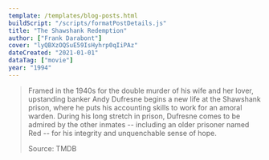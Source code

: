```yaml
---
template: /templates/blog-posts.html
buildScript: "/scripts/formatPostDetails.js"
title: "The Shawshank Redemption"
author: ["Frank Darabont"]
cover: "lyQBXzOQSuE59IsHyhrp0qIiPAz"
dateCreated: "2021-01-01"
dataTag: ["movie"]
year: "1994"
---
```


> Framed in the 1940s for the double murder of his wife and her lover, upstanding banker Andy Dufresne begins a new life at the Shawshank prison, where he puts his accounting skills to work for an amoral warden. During his long stretch in prison, Dufresne comes to be admired by the other inmates -- including an older prisoner named Red -- for his integrity and unquenchable sense of hope.
>
> Source: TMDB
